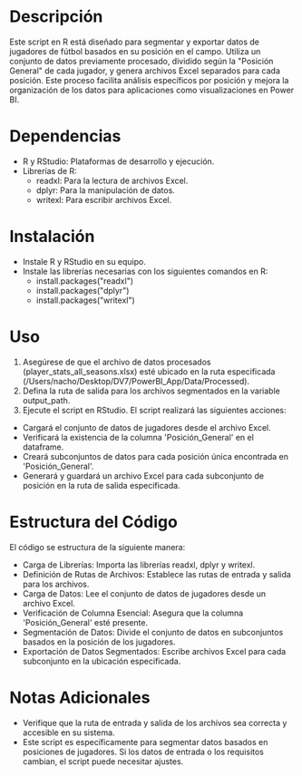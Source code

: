 # Descripción
Este script en R está diseñado para segmentar y exportar datos de jugadores de fútbol basados en su posición en el campo. Utiliza un conjunto de datos previamente procesado, dividido según la "Posición General" de cada jugador, y genera archivos Excel separados para cada posición. Este proceso facilita análisis específicos por posición y mejora la organización de los datos para aplicaciones como visualizaciones en Power BI.

# Dependencias
- R y RStudio: Plataformas de desarrollo y ejecución.
- Librerías de R:
  - readxl: Para la lectura de archivos Excel.
  - dplyr: Para la manipulación de datos.
  - writexl: Para escribir archivos Excel.
    
# Instalación
- Instale R y RStudio en su equipo.
- Instale las librerías necesarias con los siguientes comandos en R:
    - install.packages("readxl")
    - install.packages("dplyr")
    - install.packages("writexl")
      
# Uso
1. Asegúrese de que el archivo de datos procesados (player_stats_all_seasons.xlsx) esté ubicado en la ruta especificada (/Users/nacho/Desktop/DV7/PowerBI_App/Data/Processed).
2. Defina la ruta de salida para los archivos segmentados en la variable output_path.
3. Ejecute el script en RStudio. El script realizará las siguientes acciones:
- Cargará el conjunto de datos de jugadores desde el archivo Excel.
- Verificará la existencia de la columna 'Posición_General' en el dataframe.
- Creará subconjuntos de datos para cada posición única encontrada en 'Posición_General'.
- Generará y guardará un archivo Excel para cada subconjunto de posición en la ruta de salida especificada.

# Estructura del Código
El código se estructura de la siguiente manera:
- Carga de Librerías: Importa las librerías readxl, dplyr y writexl.
- Definición de Rutas de Archivos: Establece las rutas de entrada y salida para los archivos.
- Carga de Datos: Lee el conjunto de datos de jugadores desde un archivo Excel.
- Verificación de Columna Esencial: Asegura que la columna 'Posición_General' esté presente.
- Segmentación de Datos: Divide el conjunto de datos en subconjuntos basados en la posición de los jugadores.
- Exportación de Datos Segmentados: Escribe archivos Excel para cada subconjunto en la ubicación especificada.
  
# Notas Adicionales
- Verifique que la ruta de entrada y salida de los archivos sea correcta y accesible en su sistema.
- Este script es específicamente para segmentar datos basados en posiciones de jugadores. Si los datos de entrada o los requisitos cambian, el script puede necesitar ajustes.

